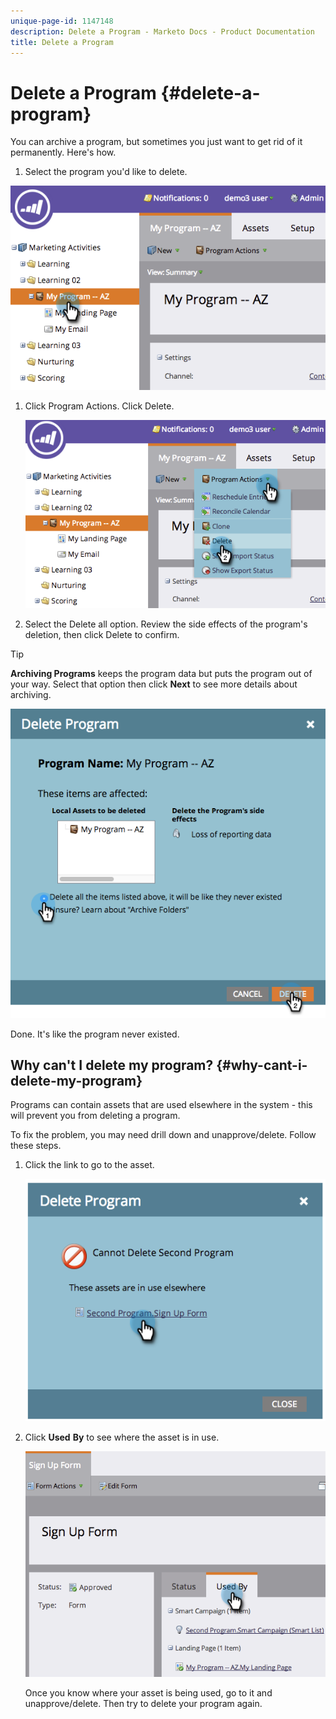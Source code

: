 ```yaml
---
unique-page-id: 1147148
description: Delete a Program - Marketo Docs - Product Documentation
title: Delete a Program
---
```


# Delete a Program {#delete-a-program}

You can archive a program, but sometimes you just want to get rid of it permanently. Here's how.

1. Select the program you'd like to delete. 

![](assets/image2014-9-23-15-3a40-3a57.png)

1. Click Program Actions. Click Delete. 

   ![](assets/image2014-9-23-15-3a41-3a11.png)

1. Select the Delete all option. Review the side effects of the program's deletion, then click Delete to confirm.

>[!TIP]
>
>**Archiving Programs** keeps the program data but puts the program out of your way. Select that option then click **Next** to see more details about archiving.

![](assets/2017-05-05-15-04-15.png)

Done. It's like the program never existed.

## Why can't I delete my program? {#why-cant-i-delete-my-program}

Programs can contain assets that are used elsewhere in the system - this will prevent you from deleting a program.

To fix the problem, you may need drill down and unapprove/delete. Follow these steps.

1. Click the link to go to the asset. 

   ![](assets/image2014-9-23-15-3a42-3a10.png)

1. Click **Used** **By** to see where the asset is in use. 

   ![](assets/image2014-9-23-15-3a42-3a57.png)

   Once you know where your asset is being used, go to it and unapprove/delete. Then try to delete your program again.

